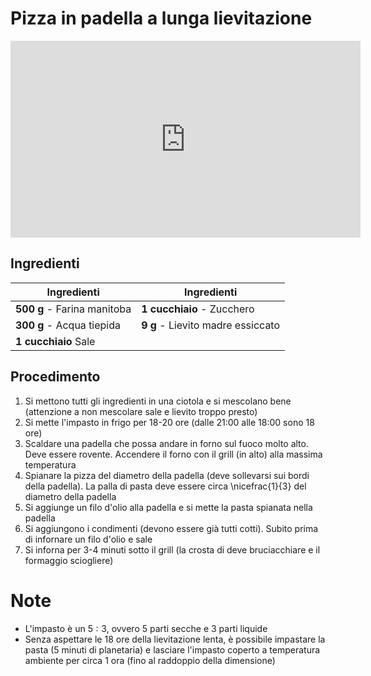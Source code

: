 # Pizza in padella a lunga lievitazione

<p style="text-align:center;">
<iframe
  width="560"
  height="315"
  src="https://www.youtube.com/embed/B_sLZIogqGA"
  title="YouTube video player"
  frameborder="0"
  allow="accelerometer; autoplay; clipboard-write; encrypted-media; gyroscope; picture-in-picture; web-share"
  referrerpolicy="strict-origin-when-cross-origin"
  allowfullscreen
></iframe>
</p>

## Ingredienti

| Ingredienti                  | Ingredienti             |
| ---------------------------- | ----------------------- |
| **500 g** - Farina manitoba | **1 cucchiaio** - Zucchero |
| **300 g** - Acqua tiepida | **9 g** - Lievito madre essiccato |
| **1 cucchiaio** Sale |  |

## Procedimento


1. Si mettono tutti gli ingredienti in una ciotola e si mescolano bene (attenzione a non mescolare sale e lievito troppo presto)
1. Si mette l'impasto in frigo per 18-20 ore (dalle 21:00 alle 18:00 sono 18 ore)
1. Scaldare una padella che possa andare in forno sul fuoco molto alto. Deve essere rovente. Accendere il forno con il grill (in alto) alla massima temperatura
1. Spianare la pizza del diametro della padella (deve sollevarsi sui bordi della padella). La palla di pasta deve essere circa \nicefrac{1}{3} del diametro della padella
1. Si aggiunge un filo d'olio alla padella e si mette la pasta spianata nella padella
1. Si aggiungono i condimenti (devono essere già tutti cotti). Subito prima di infornare un filo d'olio e sale
1. Si inforna per 3-4 minuti sotto il grill (la crosta di deve bruciacchiare e il formaggio sciogliere)

# Note

- L'impasto è un $5:3$, ovvero 5 parti secche e 3 parti liquide
- Senza aspettare le 18 ore della lievitazione lenta, è possibile impastare la pasta (5 minuti di planetaria) e lasciare l'impasto coperto a temperatura ambiente per circa 1 ora (fino al raddoppio della dimensione)